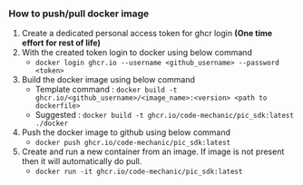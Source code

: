 ### How to push/pull docker image

1. Create a dedicated personal access token for ghcr login **(One time effort for rest of life)**
2. With the created token login to docker using below command
   * `docker login ghcr.io --username <github_username> --password <token>`
3. Build the docker image using below command
   - Template command :  `docker build -t ghcr.io/<github_username>/<image_name>:<version> <path to dockerfile>`
   - Suggested :  `docker build -t ghcr.io/code-mechanic/pic_sdk:latest ./docker`
4. Push the docker image to github using below command
   * `docker push ghcr.io/code-mechanic/pic_sdk:latest`
5. Create and run a new container from an image. If image is not present then it will automatically do pull.
   * `docker run -it ghcr.io/code-mechanic/pic_sdk:latest`
